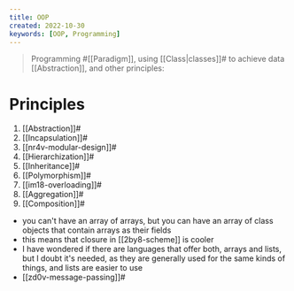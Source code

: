 ```yaml
---
title: OOP
created: 2022-10-30
keywords: [OOP, Programming]
---
```


> Programming #[[Paradigm]], using [[Class|classes]]# to achieve data [[Abstraction]], and other principles:

# Principles

1. [[Abstraction]]#
2. [[Incapsulation]]#
3. [[nr4v-modular-design]]#
4. [[Hierarchization]]#
5. [[Inheritance]]#
6. [[Polymorphism]]#
7. [[im18-overloading]]#
8. [[Aggregation]]#
9. [[Composition]]#

- you can't have an array of arrays, but you can have an array of class objects that contain arrays as their fields
- this means that closure in [[2by8-scheme]] is cooler
- I have wondered if there are languages that offer both, arrays and lists, but I doubt it's needed, as they are generally used for the same kinds of things, and lists are easier to use
- [[zd0v-message-passing]]#
